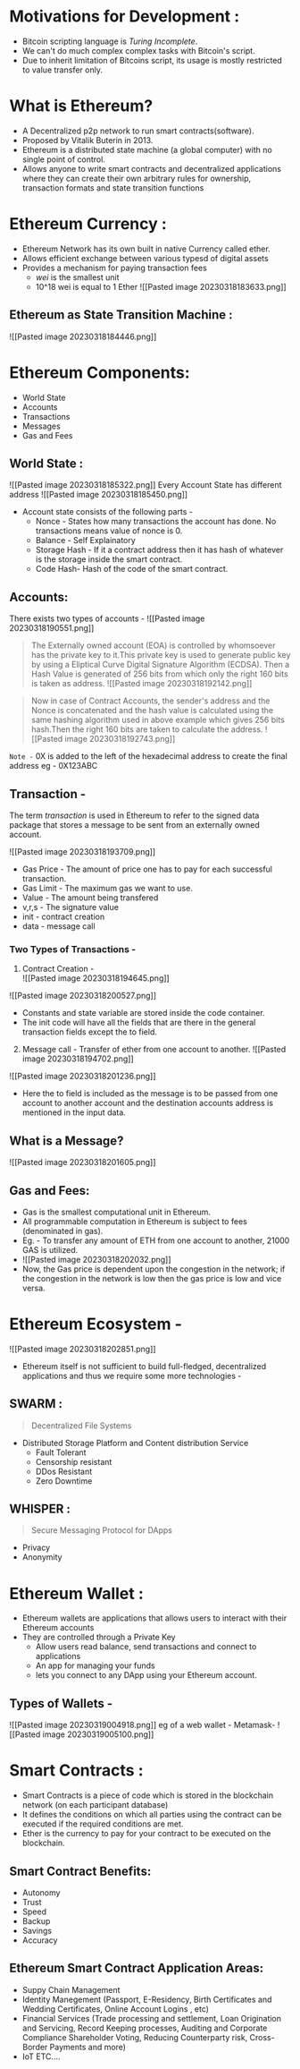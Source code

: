 # Motivations for Development :

- Bitcoin scripting language is *Turing Incomplete*.
- We can't do much complex complex tasks with Bitcoin's script.
- Due to inherit limitation of Bitcoins script, its usage is mostly restricted to value transfer only.

# What is Ethereum?
- A Decentralized p2p network to run smart contracts(software).
- Proposed by Vitalik Buterin in 2013.
- Ethereum is a distributed state machine (a global computer) with no single point of control.
- Allows anyone to write smart contracts and decentralized applications where they can create their own arbitrary rules for ownership, transaction formats and state transition functions

# Ethereum Currency :

- Ethereum Network has its own built in native Currency called ether.
- Allows efficient exchange between various typesd of digital assets
- Provides a mechanism for paying transaction fees
	- *wei* is the smallest unit
	- 10^18 wei is equal to 1 Ether
![[Pasted image 20230318183633.png]]

## Ethereum as State Transition Machine :

![[Pasted image 20230318184446.png]]

# Ethereum Components:

- World State
- Accounts
- Transactions
- Messages
- Gas and Fees

## World State :

![[Pasted image 20230318185322.png]]
	Every Account State has different address
![[Pasted image 20230318185450.png]]
- Account state consists of the following parts - 
	- Nonce - States how many transactions the account has done. No transactions means value of nonce is 0.
	- Balance - Self Explainatory
	- Storage Hash - If it a contract address then it has hash of whatever is the storage inside the smart contract.
	- Code Hash- Hash of the code of the smart contract.

## Accounts: 

There exists two types of accounts - 
![[Pasted image 20230318190551.png]]

> The Externally owned account (EOA) is controlled by whomsoever has the private key to it.This private key is used to generate public key by using a Eliptical Curve Digital Signature Algorithm (ECDSA). Then a Hash Value is generated of 256 bits from which only the right 160 bits is taken as address.
![[Pasted image 20230318192142.png]]

> Now in case of Contract Accounts, the sender's address and the Nonce is concatenated and the hash value is calculated using the same hashing algorithm used in above example which gives 256 bits hash.Then the right 160 bits are taken to calculate the address.
![[Pasted image 20230318192743.png]]

` Note - ` 0X is added to the left of the hexadecimal address to create the final address eg - 0X123ABC

## Transaction - 

The term *transaction* is used in Ethereum to refer to the signed data package that stores a message to be sent from an externally owned account.

![[Pasted image 20230318193709.png]]

 - Gas Price - The amount of price one has to pay for each successful transaction.
 - Gas Limit - The maximum gas we want to use.
 - Value - The amount being transfered
 - v,r,s - The signature value
 - init - contract creation
 - data - message call

### Two Types of Transactions - 

1. Contract Creation -  
![[Pasted image 20230318194645.png]]

![[Pasted image 20230318200527.png]]

- Constants and state variable are stored inside the code container.
- The init code will have all the fields that are there in the general transaction fields except the to field.

2. Message call - Transfer of ether from one account to another.
![[Pasted image 20230318194702.png]]

![[Pasted image 20230318201236.png]]
- Here the to field is included as the message is to be passed from one account to another account and the destination accounts address is mentioned in the input data.

## What is a Message? 

![[Pasted image 20230318201605.png]]

## Gas and Fees: 
- Gas is the smallest computational unit in Ethereum.
- All programmable computation in Ethereum is subject to fees (denominated in gas).
- Eg. - To transfer any amount of ETH from one account to another, 21000 GAS is utilized.
- ![[Pasted image 20230318202032.png]]
- Now, the Gas price is dependent upon the congestion in the network; if the congestion in the network is low then the gas price is low and vice versa.

# Ethereum Ecosystem - 

![[Pasted image 20230318202851.png]]

- Ethereum itself is not sufficient to build full-fledged, decentralized applications and thus we require some more technologies -

## SWARM :

> Decentralized File Systems

- Distributed Storage Platform and Content distribution Service
	- Fault Tolerant
	- Censorship resistant
	- DDos Resistant
	- Zero Downtime

## WHISPER :

> Secure Messaging Protocol for DApps

- Privacy
- Anonymity

# Ethereum Wallet :

* Ethereum wallets are applications that allows
users to interact with their Ethereum accounts
* They are controlled through a Private Key
	- Allow users read balance, send transactions and connect to applications
	- An app for managing your funds
	- lets you connect to any DApp using your Ethereum account.

## Types of Wallets - 

![[Pasted image 20230319004918.png]]
eg of a web wallet - 
	Metamask-
![[Pasted image 20230319005100.png]]

# Smart Contracts :

- Smart Contracts is a piece of code which is stored in the blockchain network (on each participant database)
- It defines the conditions on which all parties using the contract can be executed if the required conditions are met.
- Ether is the currency to pay for your contract to be executed on the blockchain.

## Smart Contract Benefits: 

- Autonomy
- Trust
- Speed
- Backup
- Savings
- Accuracy

## Ethereum Smart Contract Application Areas:

- Suppy Chain Management
- Identity Manegement (Passport, E-Residency, Birth Certificates and Wedding Certificates, Online Account Logins , etc)
- Financial Services (Trade processing and settlement, Loan Origination and Servicing, Record Keeping processes, Auditing and Corporate Compliance Shareholder Voting, Reducing Counterparty risk, Cross-Border Payments and more)
- IoT
ETC....

